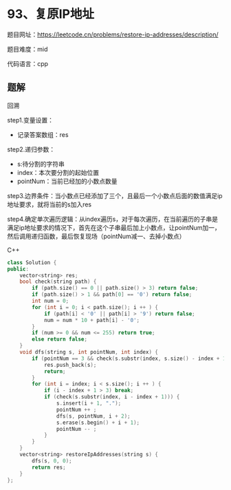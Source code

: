 # 93、复原IP地址
题目网址：https://leetcode.cn/problems/restore-ip-addresses/description/

题目难度：mid

代码语言：cpp
## 题解
回溯

step1.变量设置：
* 记录答案数组：res

step2.递归参数：
* s:待分割的字符串
* index：本次要分割的起始位置
* pointNum：当前已经加的小数点数量

step3.边界条件：当小数点已经添加了三个，且最后一个小数点后面的数值满足ip地址要求，就将当前的s加入res

step4.确定单次遍历逻辑：从index遍历s，对于每次遍历，在当前遍历的子串是满足ip地址要求的情况下，首先在这个子串最后加上小数点，让pointNum加一，然后调用递归函数，最后恢复现场（pointNum减一、去掉小数点）

C++
```cpp
class Solution {
public:
    vector<string> res;
    bool check(string path) {
        if (path.size() == 0 || path.size() > 3) return false;
        if (path.size() > 1 && path[0] == '0') return false;
        int num = 0;
        for (int i = 0; i < path.size(); i ++ ) {
            if (path[i] < '0' || path[i] > '9') return false;
            num = num * 10 + path[i] - '0';
        }
        if (num >= 0 && num <= 255) return true;
        else return false;
    }
    void dfs(string s, int pointNum, int index) {
        if (pointNum == 3 && check(s.substr(index, s.size() - index + 1))) {
            res.push_back(s);
            return;
        }
        for (int i = index; i < s.size(); i ++ ) {
            if (i - index + 1 > 3) break;
            if (check(s.substr(index, i - index + 1))) {
                s.insert(i + 1, ".");
                pointNum ++ ;
                dfs(s, pointNum, i + 2);
                s.erase(s.begin() + i + 1);
                pointNum -- ;
            }
        }
    }
    vector<string> restoreIpAddresses(string s) {
        dfs(s, 0, 0);
        return res;
    }
};
```
